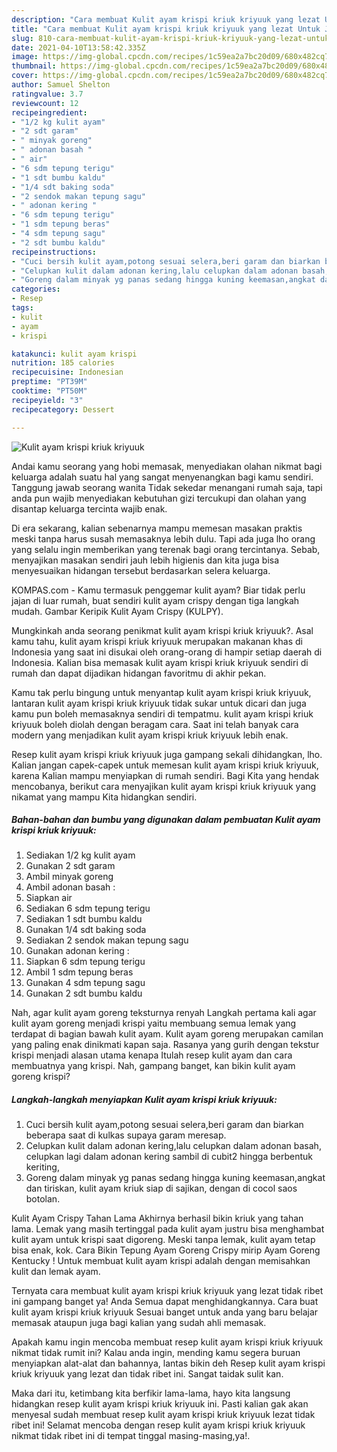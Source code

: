 ```yaml
---
description: "Cara membuat Kulit ayam krispi kriuk kriyuuk yang lezat Untuk Jualan"
title: "Cara membuat Kulit ayam krispi kriuk kriyuuk yang lezat Untuk Jualan"
slug: 810-cara-membuat-kulit-ayam-krispi-kriuk-kriyuuk-yang-lezat-untuk-jualan
date: 2021-04-10T13:58:42.335Z
image: https://img-global.cpcdn.com/recipes/1c59ea2a7bc20d09/680x482cq70/kulit-ayam-krispi-kriuk-kriyuuk-foto-resep-utama.jpg
thumbnail: https://img-global.cpcdn.com/recipes/1c59ea2a7bc20d09/680x482cq70/kulit-ayam-krispi-kriuk-kriyuuk-foto-resep-utama.jpg
cover: https://img-global.cpcdn.com/recipes/1c59ea2a7bc20d09/680x482cq70/kulit-ayam-krispi-kriuk-kriyuuk-foto-resep-utama.jpg
author: Samuel Shelton
ratingvalue: 3.7
reviewcount: 12
recipeingredient:
- "1/2 kg kulit ayam"
- "2 sdt garam"
- " minyak goreng"
- " adonan basah "
- " air"
- "6 sdm tepung terigu"
- "1 sdt bumbu kaldu"
- "1/4 sdt baking soda"
- "2 sendok makan tepung sagu"
- " adonan kering "
- "6 sdm tepung terigu"
- "1 sdm tepung beras"
- "4 sdm tepung sagu"
- "2 sdt bumbu kaldu"
recipeinstructions:
- "Cuci bersih kulit ayam,potong sesuai selera,beri garam dan biarkan beberapa saat di kulkas supaya garam meresap."
- "Celupkan kulit dalam adonan kering,lalu celupkan dalam adonan basah, celupkan lagi dalam adonan kering sambil di cubit2 hingga berbentuk keriting,"
- "Goreng dalam minyak yg panas sedang hingga kuning keemasan,angkat dan tiriskan, kulit ayam kriuk siap di sajikan, dengan di cocol saos botolan."
categories:
- Resep
tags:
- kulit
- ayam
- krispi

katakunci: kulit ayam krispi 
nutrition: 185 calories
recipecuisine: Indonesian
preptime: "PT39M"
cooktime: "PT50M"
recipeyield: "3"
recipecategory: Dessert

---
```



![Kulit ayam krispi kriuk kriyuuk](https://img-global.cpcdn.com/recipes/1c59ea2a7bc20d09/680x482cq70/kulit-ayam-krispi-kriuk-kriyuuk-foto-resep-utama.jpg)

Andai kamu seorang yang hobi memasak, menyediakan olahan nikmat bagi keluarga adalah suatu hal yang sangat menyenangkan bagi kamu sendiri. Tanggung jawab seorang  wanita Tidak sekedar menangani rumah saja, tapi anda pun wajib menyediakan kebutuhan gizi tercukupi dan olahan yang disantap keluarga tercinta wajib enak.

Di era  sekarang, kalian sebenarnya mampu memesan masakan praktis meski tanpa harus susah memasaknya lebih dulu. Tapi ada juga lho orang yang selalu ingin memberikan yang terenak bagi orang tercintanya. Sebab, menyajikan masakan sendiri jauh lebih higienis dan kita juga bisa menyesuaikan hidangan tersebut berdasarkan selera keluarga. 

KOMPAS.com - Kamu termasuk penggemar kulit ayam? Biar tidak perlu jajan di luar rumah, buat sendiri kulit ayam crispy dengan tiga langkah mudah. Gambar Keripik Kulit Ayam Crispy (KULPY).

Mungkinkah anda seorang penikmat kulit ayam krispi kriuk kriyuuk?. Asal kamu tahu, kulit ayam krispi kriuk kriyuuk merupakan makanan khas di Indonesia yang saat ini disukai oleh orang-orang di hampir setiap daerah di Indonesia. Kalian bisa memasak kulit ayam krispi kriuk kriyuuk sendiri di rumah dan dapat dijadikan hidangan favoritmu di akhir pekan.

Kamu tak perlu bingung untuk menyantap kulit ayam krispi kriuk kriyuuk, lantaran kulit ayam krispi kriuk kriyuuk tidak sukar untuk dicari dan juga kamu pun boleh memasaknya sendiri di tempatmu. kulit ayam krispi kriuk kriyuuk boleh diolah dengan beragam cara. Saat ini telah banyak cara modern yang menjadikan kulit ayam krispi kriuk kriyuuk lebih enak.

Resep kulit ayam krispi kriuk kriyuuk juga gampang sekali dihidangkan, lho. Kalian jangan capek-capek untuk memesan kulit ayam krispi kriuk kriyuuk, karena Kalian mampu menyiapkan di rumah sendiri. Bagi Kita yang hendak mencobanya, berikut cara menyajikan kulit ayam krispi kriuk kriyuuk yang nikamat yang mampu Kita hidangkan sendiri.

<!--inarticleads1-->

##### Bahan-bahan dan bumbu yang digunakan dalam pembuatan Kulit ayam krispi kriuk kriyuuk:

1. Sediakan 1/2 kg kulit ayam
1. Gunakan 2 sdt garam
1. Ambil  minyak goreng
1. Ambil  adonan basah :
1. Siapkan  air
1. Sediakan 6 sdm tepung terigu
1. Sediakan 1 sdt bumbu kaldu
1. Gunakan 1/4 sdt baking soda
1. Sediakan 2 sendok makan tepung sagu
1. Gunakan  adonan kering :
1. Siapkan 6 sdm tepung terigu
1. Ambil 1 sdm tepung beras
1. Gunakan 4 sdm tepung sagu
1. Gunakan 2 sdt bumbu kaldu


Nah, agar kulit ayam goreng teksturnya renyah Langkah pertama kali agar kulit ayam goreng menjadi krispi yaitu membuang semua lemak yang terdapat di bagian bawah kulit ayam. Kulit ayam goreng merupakan camilan yang paling enak dinikmati kapan saja. Rasanya yang gurih dengan tekstur krispi menjadi alasan utama kenapa Itulah resep kulit ayam dan cara membuatnya yang krispi. Nah, gampang banget, kan bikin kulit ayam goreng krispi? 

<!--inarticleads2-->

##### Langkah-langkah menyiapkan Kulit ayam krispi kriuk kriyuuk:

1. Cuci bersih kulit ayam,potong sesuai selera,beri garam dan biarkan beberapa saat di kulkas supaya garam meresap.
1. Celupkan kulit dalam adonan kering,lalu celupkan dalam adonan basah, celupkan lagi dalam adonan kering sambil di cubit2 hingga berbentuk keriting,
1. Goreng dalam minyak yg panas sedang hingga kuning keemasan,angkat dan tiriskan, kulit ayam kriuk siap di sajikan, dengan di cocol saos botolan.


Kulit Ayam Crispy Tahan Lama Akhirnya berhasil bikin kriuk yang tahan lama. Lemak yang masih tertinggal pada kulit ayam justru bisa menghambat kulit ayam untuk krispi saat digoreng. Meski tanpa lemak, kulit ayam tetap bisa enak, kok. Cara Bikin Tepung Ayam Goreng Crispy mirip Ayam Goreng Kentucky ! Untuk membuat kulit ayam krispi adalah dengan memisahkan kulit dan lemak ayam. 

Ternyata cara membuat kulit ayam krispi kriuk kriyuuk yang lezat tidak ribet ini gampang banget ya! Anda Semua dapat menghidangkannya. Cara buat kulit ayam krispi kriuk kriyuuk Sesuai banget untuk anda yang baru belajar memasak ataupun juga bagi kalian yang sudah ahli memasak.

Apakah kamu ingin mencoba membuat resep kulit ayam krispi kriuk kriyuuk nikmat tidak rumit ini? Kalau anda ingin, mending kamu segera buruan menyiapkan alat-alat dan bahannya, lantas bikin deh Resep kulit ayam krispi kriuk kriyuuk yang lezat dan tidak ribet ini. Sangat taidak sulit kan. 

Maka dari itu, ketimbang kita berfikir lama-lama, hayo kita langsung hidangkan resep kulit ayam krispi kriuk kriyuuk ini. Pasti kalian gak akan menyesal sudah membuat resep kulit ayam krispi kriuk kriyuuk lezat tidak ribet ini! Selamat mencoba dengan resep kulit ayam krispi kriuk kriyuuk nikmat tidak ribet ini di tempat tinggal masing-masing,ya!.

